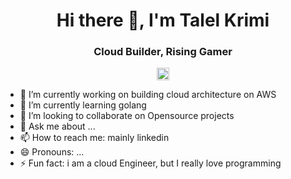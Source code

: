 <h1 align="center"> Hi there 👋, I'm Talel Krimi</h1>
<h3 align="center">Cloud Builder, Rising Gamer</h3>

<p align="center">
<a href="https://www.linkedin.com/in/talelkrimi/" target="blank"><img align="center" src="https://cdn.jsdelivr.net/npm/simple-icons@3.0.1/icons/linkedin.svg" alt="aminekaabachi" height="20" width="20" /></a>

</p>


- 🔭 I’m currently working on building cloud architecture on AWS
- 🌱 I’m currently learning golang
- 👯 I’m looking to collaborate on Opensource projects
- 💬 Ask me about ...
- 📫 How to reach me: mainly linkedin
- 😄 Pronouns: ...
- ⚡ Fun fact: i am a cloud Engineer, but I really love programming 
